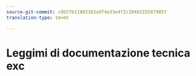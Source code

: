 ```yaml
---
source-git-commit: c0b5fb11983163a974e33e4f2c204b3155879857
translation-type: tm+mt

---
```


# Leggimi di documentazione tecnica exc
